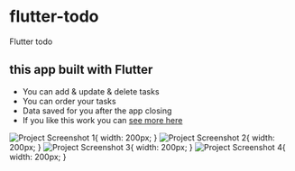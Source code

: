 # flutter-todo
Flutter todo 

## this app built with Flutter
- You can add & update & delete tasks
- You can order your tasks
- Data saved for you after the app closing
- If you like this work you can <a href="https://github.com/akramdev-ye">see more here</a>

![Project Screenshot 1](scs/1.png){ width: 200px; }
![Project Screenshot 2](scs/2.png){ width: 200px; }
![Project Screenshot 3](scs/3.png){ width: 200px; }
![Project Screenshot 4](scs/4.png){ width: 200px; }
